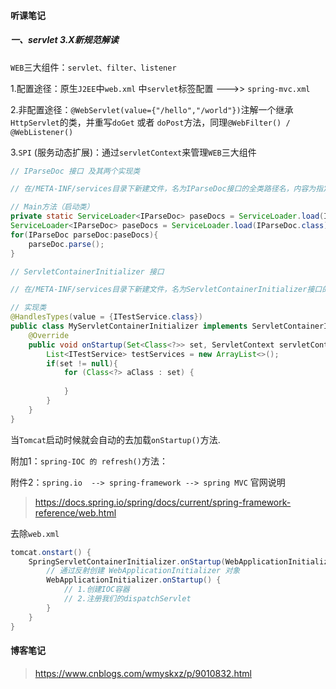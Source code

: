 #### 听课笔记

##### 一、servlet 3.X新规范解读

`WEB`三大组件：`servlet、filter、listener`

1.配置途径：原生`J2EE`中`web.xml` 中`servlet`标签配置 --->> `spring-mvc.xml`

2.非配置途径：`@WebServlet(value={"/hello","/world"})`注解一个继承`HttpServlet`的类，并重写`doGet` 或者 `doPost`方法，同理`@WebFilter() / @WebListener()`

3.`SPI` (服务动态扩展)：通过`servletContext`来管理`WEB`三大组件

```java
// IParseDoc 接口 及其两个实现类

// 在/META-INF/services目录下新建文件，名为IParseDoc接口的全类路径名，内容为指定实现的服务全类路径名

// Main方法（启动类）
private static ServiceLoader<IParseDoc> paseDocs = ServiceLoader.load(IParseDoc.class);
ServiceLoader<IParseDoc> paseDocs = ServiceLoader.load(IParseDoc.class);
for(IParseDoc parseDoc:paseDocs){
    parseDoc.parse();
}
```

```java
// ServletContainerInitializer 接口

// 在/META-INF/services目录下新建文件，名为ServletContainerInitializer接口的全类路径名，内容为指定实现的服务全类路径名（文件名为 javax.servlet.ServletContainerInitializer）

// 实现类
@HandlesTypes(value = {ITestService.class})
public class MyServletContainerInitializer implements ServletContainerInitializer {
    @Override
    public void onStartup(Set<Class<?>> set, ServletContext servletContext) throws ServletException {
        List<ITestService> testServices = new ArrayList<>();
        if(set != null){
            for (Class<?> aClass : set) {
                
            }
        }
    }
}
```

当`Tomcat`启动时候就会自动的去加载`onStartup()`方法.

附加1：`spring-IOC 的 refresh()`方法：

附件2：`spring.io  --> spring-framework --> spring MVC` 官网说明

>  https://docs.spring.io/spring/docs/current/spring-framework-reference/web.html 



去除`web.xml`



```java
tomcat.onstart() {
	SpringServletContainerInitializer.onStartup(WebApplicationInitializer 集合) {
		// 通过反射创建 WebApplicationInitializer 对象
		WebApplicationInitializer.onStartup() {
			// 1.创建IOC容器
			// 2.注册我们的dispatchServlet
		}
	}
}
```



#### 博客笔记

> <https://www.cnblogs.com/wmyskxz/p/9010832.html>





















